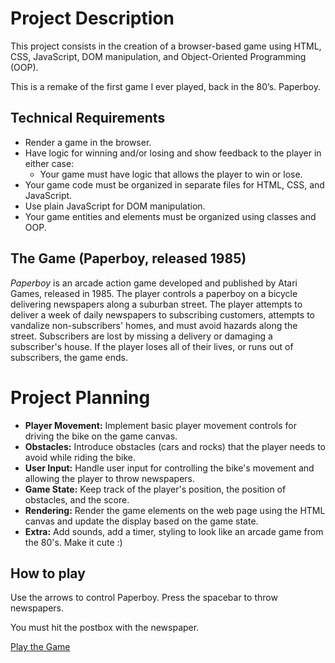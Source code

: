 # Project Description

This project consists in the creation of a browser-based game using HTML, CSS, JavaScript, DOM manipulation, and Object-Oriented Programming (OOP).

This is a remake of the first game I ever played, back in the 80’s. Paperboy.

## Technical Requirements

- Render a game in the browser.
- Have logic for winning and/or losing and show feedback to the player in either case:
  - Your game must have logic that allows the player to win or lose.
- Your game code must be organized in separate files for HTML, CSS, and JavaScript.
- Use plain JavaScript for DOM manipulation.
- Your game entities and elements must be organized using classes and OOP.

## The Game (Paperboy, released 1985)

*Paperboy* is an arcade action game developed and published by Atari Games, released in 1985. The player controls a paperboy on a bicycle delivering newspapers along a suburban street. The player attempts to deliver a week of daily newspapers to subscribing customers, attempts to vandalize non-subscribers' homes, and must avoid hazards along the street. Subscribers are lost by missing a delivery or damaging a subscriber's house. If the player loses all of their lives, or runs out of subscribers, the game ends.

# Project Planning

- **Player Movement:** Implement basic player movement controls for driving the bike on the game canvas.
- **Obstacles:** Introduce obstacles (cars and rocks) that the player needs to avoid while riding the bike.
- **User Input:** Handle user input for controlling the bike's movement and allowing the player to throw newspapers.
- **Game State:** Keep track of the player's position, the position of obstacles, and the score.
- **Rendering:** Render the game elements on the web page using the HTML canvas and update the display based on the game state.
- **Extra:** Add sounds, add a timer, styling to look like an arcade game from the 80's. Make it cute :)

## How to play

Use the arrows to control Paperboy. Press the spacebar to throw newspapers.

You must hit the postbox with the newspaper.


[Play the Game](https://donxito.github.io/game_paperboy/)
